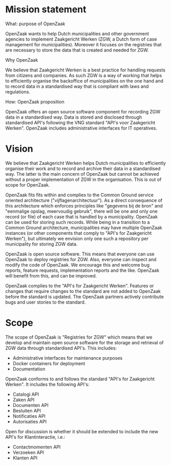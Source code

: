 # Mission statement
What: purpose of OpenZaak

OpenZaak wants to help Dutch municipalities and other government agencies to implement Zaakgericht Werken (ZGW, a Dutch form of case management for municipalities). Moreover it focuses on the registries that are necessary to store the data that is created and needed for ZGW.

Why OpenZaak

We believe that Zaakgericht Werken is a best practice for handling requests from citizens and companies. As such ZGW is a way of working that helps to efficiently organise the backoffice of municipalities on the one hand and to record data in a standardised way that is compliant with laws and regulations.

How: OpenZaak proposition

OpenZaak offers an open source software component for recording ZGW data in a standardised way. Data is stored and disclosed through standardised API's following the VNG standard "API's voor Zaakgericht Werken". OpenZaak includes administrative interfaces for IT operatives.


# Vision
We believe that Zaakgericht Werken helps Dutch municipalities to efficiently organise their work and to record and archive their data in a standardised way. The latter is the main concern of OpenZaak but cannot be achieved without a proper implementation of ZGW in the organisation. This is out of scope for OpenZaak.

OpenZaak fits fits within and complies to the Common Ground service oriented architecture ("vijflagenarchitectuur"). As a direct consequence of this architecture which enforces principles like "gegevens bij de bron" and "eenmalige opslag, meervoudig gebruik", there will be one and only one record (or file) of each case that is handled by a municipality. OpenZaak can be used for storing such records. While being in a transition to a Common Ground architecture, municipalities may have multiple OpenZaak instances (or other components that comply to "API's for Zaakgericht Werken"), but ultimately we envision only one such a repository per municipality for storing ZGW data.

OpenZaak is open source software. This means that everyone can use OpenZaak to deploy registries for ZGW. Also, everyone can inspect and modify the code of OpenZaak. We encourage this and welcome bug reports, feature requests, implementation reports and the like. OpenZaak will benefit from this, and can be improved.

OpenZaak complies to the "API's for Zaakgericht Werken". Features or changes that require changes to the standard are not added to OpenZaak before the standard is updated. The OpenZaak partners actively contribute bugs and user stories to the standard.


# Scope
The scope of OpenZaak is "Registries for ZGW" which means that we develop and maintain open source software for the storage and retrieval of ZGW data through standardised API's. This includes:

* Administrative interfaces for maintenance purposes
* Docker containers for deployment
* Documentation

OpenZaak conforms to and follows the standard "API's for Zaakgericht Werken". It includes the following API's:

* Catalogi API
* Zaken API
* Documenten API
* Besluiten API
* Notificaties API
* Autorisaties API

Open for discussion is whether it should be extended to include the new API's for Klantinteractie, i.e.:

* Contactmomenten API
* Verzoeken API
* Klanten API


